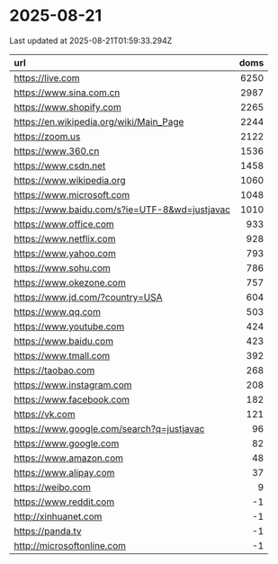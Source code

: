 # 2025-08-21

<!-- BEGIN -->
Last updated at 2025-08-21T01:59:33.294Z

url | doms
:- | -:
https://live.com | 6250
https://www.sina.com.cn | 2987
https://www.shopify.com | 2265
https://en.wikipedia.org/wiki/Main_Page | 2244
https://zoom.us | 2122
https://www.360.cn | 1536
https://www.csdn.net | 1458
https://www.wikipedia.org | 1060
https://www.microsoft.com | 1048
https://www.baidu.com/s?ie=UTF-8&wd=justjavac | 1010
https://www.office.com | 933
https://www.netflix.com | 928
https://www.yahoo.com | 793
https://www.sohu.com | 786
https://www.okezone.com | 757
https://www.jd.com/?country=USA | 604
https://www.qq.com | 503
https://www.youtube.com | 424
https://www.baidu.com | 423
https://www.tmall.com | 392
https://taobao.com | 268
https://www.instagram.com | 208
https://www.facebook.com | 182
https://vk.com | 121
https://www.google.com/search?q=justjavac | 96
https://www.google.com | 82
https://www.amazon.com | 48
https://www.alipay.com | 37
https://weibo.com | 9
https://www.reddit.com | -1
http://xinhuanet.com | -1
https://panda.tv | -1
http://microsoftonline.com | -1
<!-- END -->

